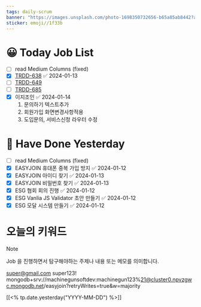 ```yaml
---
tags: daily-scrum
banner: "https://images.unsplash.com/photo-1698350732656-b65a85ab8442?auto=format&fit=crop&q=80&w=2837&ixlib=rb-4.0.3&ixid=M3wxMjA3fDB8MHxwaG90by1wYWdlfHx8fGVufDB8fHx8fA%3D%3D"
sticker: emoji//1f33b
---
```



#  😀 Today Job List
- [ ] read Medium Columns (fixed)
- [x] [TRDD-638](https://alcherainc.atlassian.net/jira/software/projects/TRDD/boards/159/backlog?selectedIssue=TRDD-638) ✅ 2024-01-13
- [ ] [TRDD-649](https://alcherainc.atlassian.net/jira/software/projects/TRDD/boards/159?selectedIssue=TRDD-649)
- [ ] [TRDD-685](https://alcherainc.atlassian.net/jira/software/projects/TRDD/boards/159?selectedIssue=TRDD-685)
- [x] 이지조인 ✅ 2024-01-14
	1. 문의하기 텍스트추가
	2. 회원가입 화면변경사항적용
	3. 도입문의, 서비스신청 라우터 수정

# 🙂 Have Done Yesterday
- [ ] read Medium Columns (fixed)
- [x] EASYJOIN 휴대폰 중복 가입 방지 ✅ 2024-01-12
- [x] EASYJOIN 아이디 찾기 ✅ 2024-01-13
- [x] EASYJOIN 비밀번호 찾기 ✅ 2024-01-13
- [x] ESG 협회 회의 진행 ✅ 2024-01-12
- [x] ESG Vanlia JS Validator 초안 만들기 ✅ 2024-01-12
- [x] ESG 모달 시스템 만들기 ✅ 2024-01-12

# 오늘의 키워드

> [!NOTE]
> Job 을 진행하면서 탐구해야하는 주제나 내용 또는 메모를 의미합니다.

super@gmail.com
super123!
mongodb+srv://machinegunsoftdev:machinegun123%21@cluster0.npvzgwc.mongodb.net/easyjoin?retryWrites=true&w=majority

[[<% tp.date.yesterday("YYYY-MM-DD") %>]]
